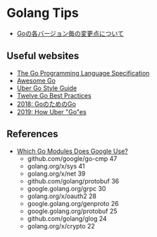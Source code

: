 # Golang Tips

- [Goの各バージョン毎の変更点について](./go-version-topic.md)

## Useful websites

- [The Go Programming Language Specification](https://tip.golang.org/ref/spec)
- [Awesome Go](https://go.libhunt.com/)
- [Uber Go Style Guide](https://github.com/uber-go/guide/blob/master/style.md)
- [Twelve Go Best Practices](https://go.dev/talks/2013/bestpractices.slide#1)
- [2018: GoのためのGo](https://motemen.github.io/go-for-go-book/)
- [2019: How Uber "Go"es](https://speakerdeck.com/lelenanam/how-uber-go-es)

## References

- [Which Go Modules Does Google Use?](https://askgit.substack.com/p/which-go-modules-does-google-use)
  - github.com/google/go-cmp 47
  - golang.org/x/sys 41
  - golang.org/x/net 39
  - github.com/golang/protobuf 36
  - google.golang.org/grpc 30
  - golang.org/x/oauth2 28
  - google.golang.org/genproto 26
  - google.golang.org/protobuf 25
  - github.com/golang/glog 24
  - golang.org/x/crypto 22
